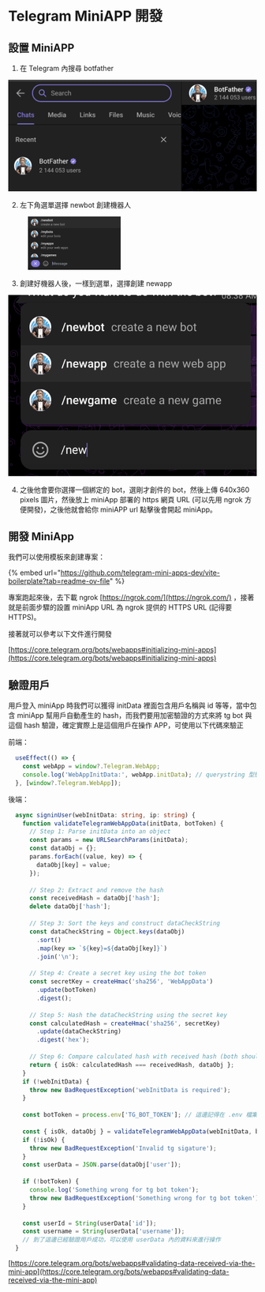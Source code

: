 # Telegram MiniAPP 開發

## 設置 MiniAPP

1. 在 Telegram 內搜尋 botfather

![](<.gitbook/assets/截圖 2024-11-15 上午9.46.29.png>)

2. 左下角選單選擇 newbot 創建機器人

<div align="left">

<figure><img src=".gitbook/assets/截圖 2024-11-15 上午9.47.34.png" alt="" width="188"><figcaption></figcaption></figure>

</div>

3. 創建好機器人後，一樣到選單，選擇創建 newapp

![](<.gitbook/assets/截圖 2024-11-15 上午9.48.59.png>)

4. 之後他會要你選擇一個綁定的 bot，選剛才創件的 bot，然後上傳 640x360 pixels 圖片，然後放上 miniApp 部署的 https 網頁 URL (可以先用 ngrok 方便開發)，之後他就會給你 miniAPP url 點擊後會開起 miniApp。

## 開發 MiniApp

我們可以使用模板來創建專案：

{% embed url="https://github.com/telegram-mini-apps-dev/vite-boilerplate?tab=readme-ov-file" %}

專案跑起來後，去下載 ngrok [https://ngrok.com/](https://ngrok.com/) ，接著就是前面步驟的設置 miniApp URL 為 ngrok 提供的 HTTPS URL (記得要 HTTPS)。

接著就可以參考以下文件進行開發 &#x20;

[https://core.telegram.org/bots/webapps#initializing-mini-apps](https://core.telegram.org/bots/webapps#initializing-mini-apps)

## 驗證用戶

用戶登入 miniApp 時我們可以獲得 initData 裡面包含用戶名稱與 id 等等，當中包含 miniApp 幫用戶自動產生的 hash，而我們要用加密驗證的方式來將 tg bot 與這個 hash 驗證，確定實際上是這個用戶在操作 APP，可使用以下代碼來驗正

前端：

```javascript
  useEffect(() => {
    const webApp = window?.Telegram.WebApp;
    console.log('WebAppInitData:', webApp.initData); // querystring 型態
  }, [window?.Telegram.WebApp]);
```

後端：

```typescript
  async signinUser(webInitData: string, ip: string) {
    function validateTelegramWebAppData(initData, botToken) {
      // Step 1: Parse initData into an object
      const params = new URLSearchParams(initData);
      const dataObj = {};
      params.forEach((value, key) => {
        dataObj[key] = value;
      });
    
      // Step 2: Extract and remove the hash
      const receivedHash = dataObj['hash'];
      delete dataObj['hash'];
    
      // Step 3: Sort the keys and construct dataCheckString
      const dataCheckString = Object.keys(dataObj)
        .sort()
        .map(key => `${key}=${dataObj[key]}`)
        .join('\n');
    
      // Step 4: Create a secret key using the bot token
      const secretKey = createHmac('sha256', 'WebAppData')
        .update(botToken)
        .digest();
    
      // Step 5: Hash the dataCheckString using the secret key
      const calculatedHash = createHmac('sha256', secretKey)
        .update(dataCheckString)
        .digest('hex');
    
      // Step 6: Compare calculated hash with received hash (both should be lowercase)
      return { isOk: calculatedHash === receivedHash, dataObj };
    }
    if (!webInitData) {
      throw new BadRequestException('webInitData is required');
    }
    
    const botToken = process.env['TG_BOT_TOKEN']; // 這邊記得在 .env 檔案放上 TG_BOT_TOKEN 
    
    const { isOk, dataObj } = validateTelegramWebAppData(webInitData, botToken)
    if (!isOk) {
      throw new BadRequestException('Invalid tg sigature');
    }
    const userData = JSON.parse(dataObj['user']);
    
    if (!botToken) {
      console.log('Something wrong for tg bot token');
      throw new BadRequestException('Something wrong for tg bot token');
    }

    const userId = String(userData['id']);
    const username = String(userData['username']);
    // 到了這邊已經驗證用戶成功，可以使用 userData 內的資料來進行操作
  }
```

[https://core.telegram.org/bots/webapps#validating-data-received-via-the-mini-app](https://core.telegram.org/bots/webapps#validating-data-received-via-the-mini-app)
